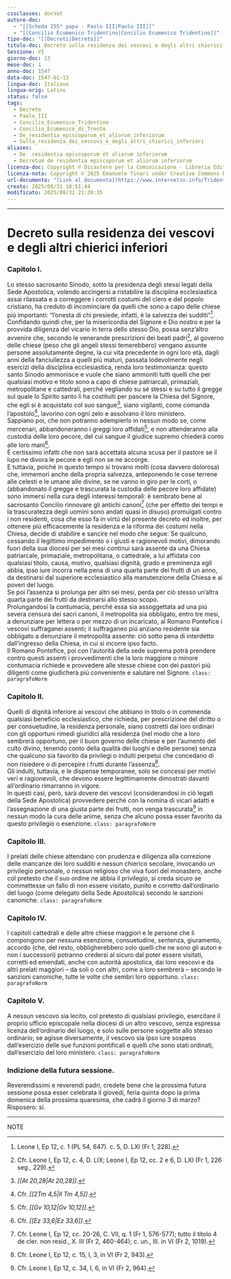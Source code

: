 ```yaml
---
cssclasses: docVat
autore-doc:
  - "[[Scheda 255° papa - Paolo III|Paolo III]]"
  - "[[Concilio Ecumenico Tridentino|Concilio Ecumenico Tridentino]]"
tipo-doc: "[[Decreti|Decreto]]"
titolo-doc: Decreto sulla residenza dei vescovi e degli altri chierici inferiori
Sessione: VI
giorno-doc: 13
mese-doc: 1
anno-doc: 1547
data-doc: 1547-01-13
lingua-doc: Italiano
lingua-orig: Latino
status: false
tags:
  - Decreto
  - Paolo_III
  - Concilio_Ecumenico_Tridentino
  - Concilio_Ecumenico_di_Trento
  - De_residentia_episcoporum_et_aliorum_inferiorum
  - Sulla_residenza_dei_vescovi_e_degli_altri_chierici_inferiori
aliases:
  - De  residentia episcoporum et aliorum inferiorum
  - Decretum de residentia episcoporum et aliorum inferiorum
licenza-doc: Copyright © Dicastero per la Comunicazione - Libreria Editrice Vaticana
licenza-nota: Copyright © 2025 Emanuele Tinari under Creative Commons BY-NC-SA 4.0 https://creativecommons.org/licenses/by-nc-sa/4.0/
url-documento: "[Link al documento](https://www.internetsv.info/Tridentinum.html)"
creato: 2025/08/31 18:51:44
modificato: 2025/08/31 21:39:35
---
```


***

# Decreto sulla residenza dei vescovi e degli altri chierici inferiori

### Capitolo I. 

Lo stesso sacrosanto Sinodo, sotto la presidenza degli stessi legati della Sede Apostolica, volendo accingersi a ristabilire la disciplina ecclesiastica assai rilassata e a correggere i corrotti costumi del clero e del popolo cristiano, ha creduto di incominciare da quelli che sono a capo delle chiese piú importanti: “l’onesta di chi presiede, infatti, è la salvezza dei sudditi”[^cet-dec-dre-ftn1].<br>Confidando quindi che, per la misericordia del Signore e Dio nostro e per la provvida diligenza del vicario in terra dello stesso Dio, possa senz’altro avvenire che, secondo le venerande prescrizioni dei beati padri[^cet-dec-dre-ftn2], al governo delle chiese (peso che gli angeli stessi temerebbero) vengano assunte persone assolutamente degne, la cui vita precedente in ogni loro età, dagli anni della fanciullezza a quelli piú maturi, passata lodevolmente negli esercizi della disciplina ecclesiastica, renda loro testimonianza: questo santo Sinodo ammonisce e vuole che siano ammoniti tutti quelli che per qualsiasi motivo e titolo sono a capo di chiese patriarcali, primaziali, metropolitane e cattedrali, perché vegliando su sé stessi e su tutto il gregge sul quale lo Spirito santo li ha costituiti per pascere la Chiesa del Signore, che egli si è acquistato col suo sangue[^cet-dec-dre-ftn3], siano vigilanti, come comanda l’apostolo[^cet-dec-dre-ftn4], lavorino con ogni zelo e assolvano il loro ministero.<br>Sappiano poi, che non potranno adempierlo in nessun modo se, come mercenari, abbandoneranno i greggi loro affidati[^cet-dec-dre-ftn5], e non attenderanno alla custodia delle loro pecore, del cui sangue il giudice supremo chiederà conto alle loro mani[^cet-dec-dre-ftn6].<br>È certissimo infatti che non sarà accettata alcuna scusa per il pastore se il lupo ne divora le pecore e egli non se ne accorge.<br>E tuttavia, poiché in questo tempo si trovano molti (cosa davvero dolorosa) che, immemori anche della propria salvezza, anteponendo le cose terrene alle celesti e le umane alle divine, se ne vanno in giro per le corti, o (abbandonato il gregge e trascurata la custodia delle pecore loro affidate) sono immersi nella cura degli interessi temporali: è sembrato bene al sacrosanto Concilio rinnovare gli antichi canoni[^cet-dec-dre-ftn7] (che per effetto dei tempi e la trascuratezza degli uomini sono andati quasi in disuso) promulgati contro i non residenti, cosa che esso fa in virtú del presente decreto ed inoltre, per ottenere piú efficacemente la residenza e la riforma dei costumi nella Chiesa, decide di stabilire e sancire nel modo che segue:  Se qualcuno, cessando il legittimo impedimento o i giusti e ragionevoli motivi, dimorando fuori della sua diocesi per sei mesi continui sarà assente da una Chiesa patriarcale, primaziale, metropolitana, o cattedrale, a lui affidata con qualsiasi titolo, causa, motivo, qualsiasi dignità, grado e preminenza egli abbia, ipso iure incorra nella pena di una quarta parte dei frutti di un anno, da destinarsi dal superiore ecclesiastico alla manutenzione della Chiesa e ai poveri del luogo.<br>Se poi l’assenza si prolunga per altri sei mesi, perda per ciò stesso un’altra quarta parte dei frutti da destinarsi allo stesso scopo.<br>Prolungandosi la contumacia, perché essa sia assoggettata ad una piú severa censura dei sacri canoni, il metropolita sia obbligato, entro tre mesi, a denunziare per lettera o per mezzo di un incaricato, al Romano Pontefice i vescovi suffraganei assenti; il suffraganeo piú anziano residente sia obbligato a denunziare il metropolita assente: ciò sotto pena di interdetto dall’ingresso della Chiesa, in cui si incorre ipso facto.<br>Il Romano Pontefice, poi con l’autorità della sede suprema potrà prendere contro questi assenti i provvedimenti che la loro maggiore o minore contumacia richiede e provvedere alle stesse chiese con dei pastori piú diligenti come giudicherà piú conveniente e salutare nel Signore. `class: paragrafoNorm`

### Capitolo II.

Quelli di dignità inferiore ai vescovi che abbiano in titolo o in commenda qualsiasi beneficio ecclesiastico, che richieda, per prescrizione del diritto o per consuetudine, la residenza personale, siano costretti dai loro ordinari con gli opportuni rimedi giuridici alla residenza (nel modo che a loro sembrerà opportuno, per il buon governo delle chiese e per l’aumento del culto divino, tenendo conto della qualità dei luoghi e delle persone) senza che qualcuno sia favorito da privilegi o indulti perpetui che concedano di non risiedere o di percepire i frutti durante l’assenza[^cet-dec-dre-ftn8].<br>Gli indulti, tuttavia, e le dispense temporanee, solo se concessi per motivi veri e ragionevoli, che devono essere legittimamente dimostrati davanti all’ordinario rimarranno in vigore.<br>In questi casi, però, sarà dovere dei vescovi (considerandosi in ciò legati della Sede Apostolica) provvedere perché con la nomina di vicari adatti e l’assegnazione di una giusta parte dei frutti, non venga trascurata[^cet-dec-dre-ftn9] in nessun modo la cura delle anime, senza che alcuno possa esser favorito da questo privilegio o esenzione. `class: paragrafoNorm`

### Capitolo III.

I prelati delle chiese attendano con prudenza e diligenza alla correzione delle mancanze dei loro sudditi e nessun chierico secolare, invocando un privilegio personale, o nessun religioso che viva fuori del monastero, anche col pretesto che il suo ordine ne abbia il privilegio, si creda sicuro se commettesse un fallo di non essere visitato, punito e corretto dall’ordinario del luogo (come delegato della Sede Apostolica) secondo le sanzioni canoniche. `class: paragrafoNorm`

### Capitolo IV.

I capitoli cattedrali e delle altre chiese maggiori e le persone che li compongono per nessuna esenzione, consuetudine, sentenza, giuramento, accordo (che, del resto, obbligherebbero solo quelli che ne sono gli autori e non i successori) potranno credersi al sicuro dal poter essere visitati, corretti ed emendati, anche con autorità apostolica, dai loro vescovi e da altri prelati maggiori – da soli o con altri, come a loro sembrerà – secondo le sanzioni canoniche, tutte le volte che sembri loro opportuno. `class: paragrafoNorm`

### Capitolo V.

A nessun vescovo sia lecito, col pretesto di qualsiasi privilegio, esercitare il proprio ufficio episcopale nella diocesi di un altro vescovo, senza espressa licenza dell’ordinario del luogo, e solo sulle persone soggette allo stesso ordinario; se agisse diversamente, il vescovo sia ipso iure sospeso dall’esercizio delle sue funzioni pontificali e quelli che sono stati ordinati, dall’esercizio del loro ministero. `class: paragrafoNorm`

### Indizione della futura sessione.

Reverendissimi e reverendi padri, credete bene che la prossima futura sessione possa esser celebrata il giovedí, feria quinta dopo la prima domenica della prossima quaresima, che cadrà il giorno 3 di marzo?<br>Risposero: sí.

***

NOTE

[^cet-dec-dre-ftn1]: Leone I, Ep 12, c. 1 (PL 54, 647). c. 5, D. LXI (Fr 1, 228).

[^cet-dec-dre-ftn2]: Cfr. Leone I, Ep 12, c. 4, D. LIX;
	Leone I, Ep 12, cc. 2 e 6, D. LXI (Fr 1, 226 seg., 229).

[^cet-dec-dre-ftn3]: *<span class="BibleRef">[[At 20,28|At 20,28]]</span>*.

[^cet-dec-dre-ftn4]: Cfr. *<span class="BibleRef">[[2Tm 4,5|II Tm 4,5]]</span>*.

[^cet-dec-dre-ftn5]: Cfr. *<span class="BibleRef">[[Gv 10,12|Gv 10,12]]</span>*.

[^cet-dec-dre-ftn6]: Cfr. *<span class="BibleRef">[[Ez 33,6|Ez 33,6]]</span>*.

[^cet-dec-dre-ftn7]: Cfr. Leone I, Ep 12, cc. 20-26, C. VII, q. 1 (Fr 1, 576-577);
	tutto il titolo 4 de cler. non resid., X. III (Fr 2, 460-464);
	c. un., III. in VI (Fr 2, 1019).

[^cet-dec-dre-ftn8]: Cfr. Leone I, Ep 12, c. 15, I, 3, in VI (Fr 2, 943).

[^cet-dec-dre-ftn9]: Cfr. Leone I, Ep 12, c. 34, I, 6, in VI (Fr 2, 964).

